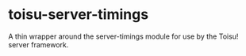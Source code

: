 # toisu-server-timings
A thin wrapper around the server-timings module for use by the Toisu! server framework.
